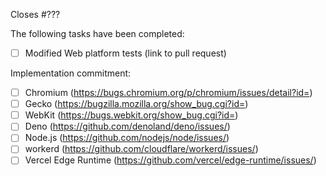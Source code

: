 Closes #???

The following tasks have been completed:

 * [ ] Modified Web platform tests (link to pull request)

Implementation commitment:

 * [ ] Chromium (https://bugs.chromium.org/p/chromium/issues/detail?id=)
 * [ ] Gecko (https://bugzilla.mozilla.org/show_bug.cgi?id=)
 * [ ] WebKit (https://bugs.webkit.org/show_bug.cgi?id=)
 * [ ] Deno (https://github.com/denoland/deno/issues/)
 * [ ] Node.js (https://github.com/nodejs/node/issues/)
 * [ ] workerd (https://github.com/cloudflare/workerd/issues/)
 * [ ] Vercel Edge Runtime (https://github.com/vercel/edge-runtime/issues/)
